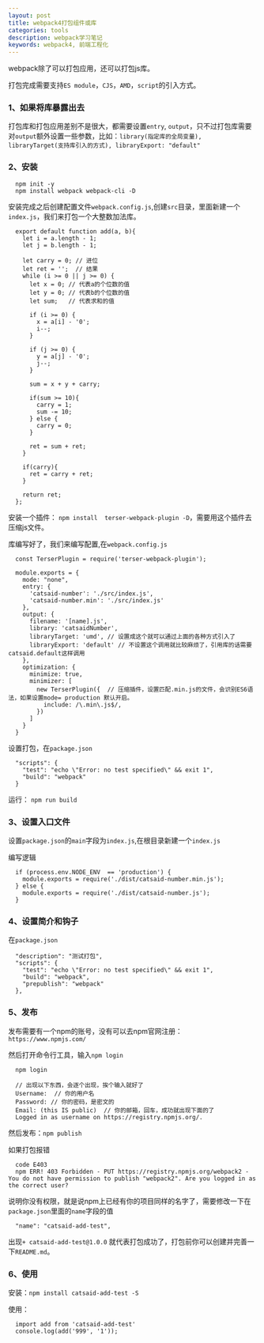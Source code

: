 ```yaml
---
layout: post
title: webpack4打包组件或库
categories: tools
description: webpack学习笔记
keywords: webpack4, 前端工程化 
---
```



webpack除了可以打包应用，还可以打包js库。

打包完成需要支持`ES module`，`CJS`，`AMD`，`script`的引入方式。

### 1、如果将库暴露出去

打包库和打包应用差别不是很大，都需要设置`entry`, `output`，只不过打包库需要对`output`额外设置一些参数，比如：`library(指定库的全局变量), libraryTarget(支持库引入的方式), libraryExport: "default"`


### 2、安装

```
  npm init -y
  npm install webpack webpack-cli -D
```

安装完成之后创建配置文件`webpack.config.js`,创建`src`目录，里面新建一个`index.js`，我们来打包一个大整数加法库。

```
  export default function add(a, b){
    let i = a.length - 1;
    let j = b.length - 1;

    let carry = 0; // 进位
    let ret = '';  // 结果
    while (i >= 0 || j >= 0) {
      let x = 0; // 代表a的个位数的值
      let y = 0; // 代表b的个位数的值
      let sum;   // 代表求和的值

      if (i >= 0) {
        x = a[i] - '0';
        i--;
      }

      if (j >= 0) {
        y = a[j] - '0';
        j--;
      }

      sum = x + y + carry;

      if(sum >= 10){
        carry = 1;
        sum -= 10;
      } else {
        carry = 0;
      }
      
      ret = sum + ret;
    }

    if(carry){
      ret = carry + ret;
    }

    return ret;
  };
```

安装一个插件： `npm install  terser-webpack-plugin -D`，需要用这个插件去压缩js文件。

库编写好了，我们来编写配置,在`webpack.config.js`

```
  const TerserPlugin = require('terser-webpack-plugin');

  module.exports = {
    mode: "none",
    entry: {
      'catsaid-number': './src/index.js',
      'catsaid-number.min': './src/index.js'
    },
    output: {
      filename: '[name].js',
      library: 'catsaidNumber',
      libraryTarget: 'umd', // 设置成这个就可以通过上面的各种方式引入了
      libraryExport: 'default' // 不设置这个调用就比较麻烦了，引用库的话需要catsaid.default这样调用
    },
    optimization: {
      minimize: true,
      minimizer: [
        new TerserPlugin({  // 压缩插件，设置匹配.min.js的文件，会识别ES6语法，如果设置mode= production 默认开启。
          include: /\.min\.js$/,
        })
      ]
    }
  }
```

设置打包，在`package.json`

```
  "scripts": {
    "test": "echo \"Error: no test specified\" && exit 1",
    "build": "webpack"
  }
```

运行： `npm run build`


### 3、设置入口文件

设置`package.json`的`main`字段为`index.js`,在根目录新建一个`index.js`

编写逻辑

```
  if (process.env.NODE_ENV  == 'production') {
    module.exports = require('./dist/catsaid-number.min.js');
  } else {
    module.exports = require('./dist/catsaid-number.js');
  }
```

### 4、设置简介和钩子

在`package.json`

```
  "description": "测试打包",
  "scripts": {
    "test": "echo \"Error: no test specified\" && exit 1",
    "build": "webpack",
    "prepublish": "webpack"
  },
```

### 5、发布

发布需要有一个npm的账号，没有可以去npm官网注册：`https://www.npmjs.com/`

然后打开命令行工具，输入`npm login`

```
  npm login

  // 出现以下东西，会逐个出现，挨个输入就好了
  Username:  // 你的用户名
  Password: // 你的密码，是密文的
  Email: (this IS public)  // 你的邮箱，回车，成功就出现下面的了
  Logged in as username on https://registry.npmjs.org/.
```

然后发布：`npm publish`

如果打包报错

```
  code E403
  npm ERR! 403 Forbidden - PUT https://registry.npmjs.org/webpack2 - You do not have permission to publish "webpack2". Are you logged in as the correct user?

```

说明你没有权限，就是说npm上已经有你的项目同样的名字了，需要修改一下在`package.json`里面的`name`字段的值

```
  "name": "catsaid-add-test",
```

出现`+ catsaid-add-test@1.0.0` 就代表打包成功了，打包前你可以创建并完善一下`README.md`。

### 6、使用

安装：`npm install catsaid-add-test -S`

使用：

```
  import add from 'catsaid-add-test'
  console.log(add('999', '1'));
```


